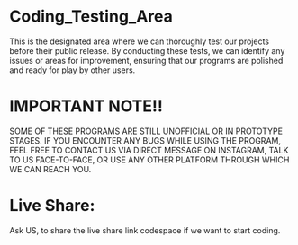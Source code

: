 # Coding_Testing_Area
This is the designated area where we can thoroughly test our projects before their public release. By conducting these tests, we can identify any issues or areas for improvement, ensuring that our programs are polished and ready for play by other users.

# IMPORTANT NOTE!!
SOME OF THESE PROGRAMS ARE STILL UNOFFICIAL OR IN PROTOTYPE STAGES. IF YOU ENCOUNTER ANY BUGS WHILE USING THE PROGRAM, FEEL FREE TO CONTACT US VIA DIRECT MESSAGE ON INSTAGRAM, TALK TO US FACE-TO-FACE, OR USE ANY OTHER PLATFORM THROUGH WHICH WE CAN REACH YOU.

# Live Share:
Ask US, to share the live share link codespace if we want to start coding.
